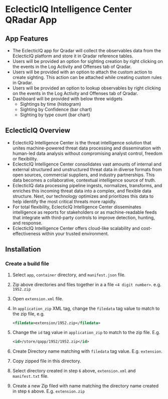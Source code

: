 # EclecticIQ Intelligence Center QRadar App

## App Features

* The EclecticIQ app for Qradar will collect the observables data from the EclecticIQ platform and store it in Qradar reference tables. 
* Users will be provided an option for sighting creation by right clicking on the events in the Log Activity and Offenses tab of Qradar.
* Users will be provided with an option to attach the custom action to create sighting. This action can be attached while creating custom rules in Qradar. 
* Users will be provided an option to lookup observables  by right clicking on the events in the Log Activity and Offenses tab of Qradar.
* Dashboard will be provided with below three widgets
	* Sightings by time (histogram) 
	* Sighting by Confidence (bar chart) 
	* Sighting by type count (bar chart) 

## EclecticIQ Overview

* EclecticIQ Intelligence Center is the threat intelligence solution that unites machine-powered threat data processing and dissemination with human-led data analysis without compromising analyst control, freedom or flexibility.
* EclecticIQ Intelligence Center consolidates vast amounts of internal and external structured and unstructured threat data in diverse formats from open sources, commercial suppliers, and industry partnerships. This data becomes a collaborative, contextual intelligence source of truth.
* EclecticIQ data processing pipeline ingests, normalizes, transforms, and enriches this incoming threat data into a complex, and flexible data structure. Next, our technology optimizes and prioritizes this data to help identify the most critical threats more rapidly.
* For total flexibility, EclecticIQ Intelligence Center disseminates intelligence as reports for stakeholders or as machine-readable feeds that integrate with third-party controls to improve detection, hunting, and response.
* EclecticIQ Intelligence Center offers cloud-like scalability and cost-effectiveness within your trusted environment.

## Installation

### Create a build file

1. Select `app`, `container` directory, and `manifest.json` file.
2. Zip above directories and files together in a a file `<4 digit number>`. e.g. `1952.zip`
3. Open `extension.xml` file.
4. In `application_zip` XML tag, change the `filedata` tag value to match to the zip file, e.g.

   ```xml
   <filedata>extension/1952.zip</filedata>
   ```
5. Change the `id` tag value in `application_zip` to match to the zip file. E.g.
   ```xml
   <id>/store/qapp/1952/1952.zip</id>
   ```
6. Create Directory name matching with `filedata` tag value. E.g. `extension`.
7. Copy zipped file in this directory.
8. Select directory created in step `6` above, `extension.xml` and `manifest.txt` file.
9. Create a new Zip filed with name matching the directory name created in step `6` above. E.g. `extension.zip`